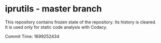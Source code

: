 # iprutils - master branch

This repository contains frozen state of the repository.
Its history is cleared. It is used only for static code
analysis with Codacy.

Commit Time: 1699252434